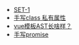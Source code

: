 - [SET-1](https://www.zhihu.com/question/60165921/answer/2413972164)
- [手写class 私有属性](https://juejin.cn/post/6881894768117284878)
- [vue模板AST长啥样？](http://caibaojian.com/vue-design/appendix/ast.html)
- [手写promise](https://www.bilibili.com/video/BV1ph411f7Th?vd_source=b057bf48d794811cdd3096d4d716a5f8)
